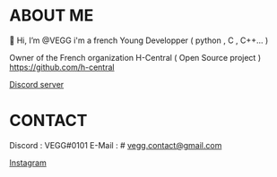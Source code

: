 # ABOUT ME 
👋 Hi, I’m @VEGG
i'm a french Young Developper ( python , C , C++... )



Owner of the French organization H-Central ( Open Source project )
https://github.com/h-central


<a class="github-button" href="https://discord.gg/TxRpcaneC7" aria-label="discord server">Discord server</a>
# CONTACT
Discord : VEGG#0101
E-Mail  : # vegg.contact@gmail.com

<a class="github-button" href="https://www.instagram.com/vegg_imd/" aria-label="Instagram">Instagram</a>
 

